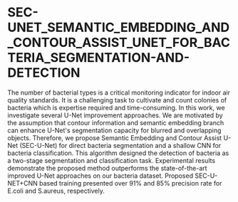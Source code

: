 # SEC-UNET_SEMANTIC_EMBEDDING_AND_CONTOUR_ASSIST_UNET_FOR_BACTERIA_SEGMENTATION-AND-DETECTION
The number of bacterial types is a critical monitoring indicator for indoor air quality standards. It is a challenging task to cultivate and count colonies of bacteria which is expertise required and time-consuming. In this work, we investigate several U-Net improvement approaches. We are motivated by the assumption that contour information and semantic embedding branch can enhance U-Net's segmentation capacity for blurred and overlapping objects. Therefore, we propose Semantic Embedding and Contour Assist U-Net (SEC-U-Net) for direct bacteria segmentation and a shallow CNN for bacteria classification. This algorithm designed the detection of bacteria as a two-stage segmentation and classification task. Experimental results demonstrate the proposed method outperforms the state-of-the-art improved U-Net approaches on our bacteria dataset. Proposed SEC-U-NET+CNN based training presented over 91% and 85% precision rate for E.coli and S.aureus, respectively.
